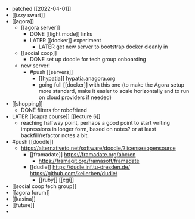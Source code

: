 - patched [[2022-04-01]]
- [[izzy swart]]
- [[agora]]
	- [[agora server]]
		- DONE [[light mode]] links
		- LATER [[docker]] experiment
			- LATER get new server to bootstrap docker cleanly in
	- [[social coop]]
		- DONE set up doodle for tech group onboarding
	- new server!
		- #push [[servers]]
			- [[hypatia]] hypatia.anagora.org
			- going full [[docker]] with this one (to make the Agora setup more standard, make it easier to scale horizontally and to run on cloud providers if needed)
- [[shopping]]
	- DONE filters for robofriend
- LATER [[capra course]] [[lecture 6]]
	- reaching halfway point, perhaps a good point to start writing impressions in longer form, based on notes? or at least backfill/refactor notes a bit.
- #push [[doodle]]
	- https://alternativeto.net/software/doodle/?license=opensource
		- [[framadate]] https://framadate.org/abc/en
			- https://framagit.org/framasoft/framadate
		- [[dudle]] https://dudle.inf.tu-dresden.de/ https://github.com/kellerben/dudle/
			- [[ruby]] [[cgi]]
- [[social coop tech group]]
- [[agora forum]]
- [[kasina]]
- [[future]]
-